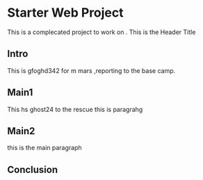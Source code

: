 # Starter Web Project

This is a complecated project to work on .
This is the Header Title
## Intro

This is gfoghd342 for m mars ,reporting to the base camp.

## Main1

This hs ghost24 to the rescue
this is paragrahg
## Main2

this is the main paragraph
## Conclusion

